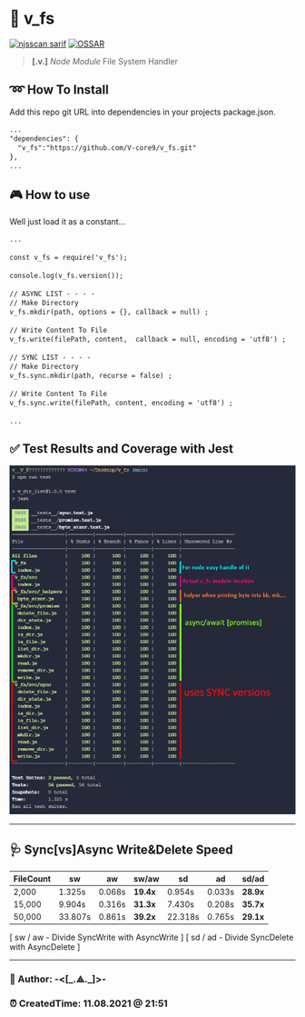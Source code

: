 # 🔽 v_fs 
[![njsscan sarif](https://github.com/V-core9/v_fs/actions/workflows/njsscan-analysis.yml/badge.svg)](https://github.com/V-core9/v_fs/actions/workflows/njsscan-analysis.yml) [![OSSAR](https://github.com/V-core9/v_fs/actions/workflows/ossar-analysis.yml/badge.svg)](https://github.com/V-core9/v_fs/actions/workflows/ossar-analysis.yml)
> **[.v.]** *Node Module* File System Handler

## ➿ How To Install  

Add this repo git URL into dependencies in your projects package.json.  

    ...
    "dependencies": {
      "v_fs":"https://github.com/V-core9/v_fs.git"  
    },
    ...

## 🎮 How to use  

Well just load it as a constant...

    ...
    
    const v_fs = require('v_fs');

    console.log(v_fs.version());

    // ASYNC LIST - - - -
    // Make Directory 
    v_fs.mkdir(path, options = {}, callback = null) ;

    // Write Content To File
    v_fs.write(filePath, content,  callback = null, encoding = 'utf8') ;
    
    // SYNC LIST - - - -
    // Make Directory
    v_fs.sync.mkdir(path, recurse = false) ;

    // Write Content To File
    v_fs.sync.write(filePath, content, encoding = 'utf8') ;
    
    ...

## ✅ Test Results and Coverage with Jest

![Test and Coverage with Jest](v_fs_test.png)

---

## 🩺 Sync[vs]Async Write&Delete Speed

| FileCount      | sw | aw | sw/aw | sd | ad | sd/ad |
| ----------- | ----------- | ----------- | ----------- | ----------- | ----------- | ----------- |
| 2,000      | 1.325s       | 0.068s       | **19.4x**       | 0.954s       | 0.033s       | **28.9x**       |
| 15,000   | 9.904s        | 0.316s       | **31.3x**       | 7.430s       | 0.208s       | **35.7x**       |
| 50,000   | 33.807s        | 0.861s       | **39.2x**       | 22.318s       | 0.765s       | **29.1x**       |

[ sw / aw - Divide SyncWrite with AsyncWrite   ]
[ sd / ad  - Divide SyncDelete with AsyncDelete ]

---

### 👻 Author: **-<[\_.⟁.\_]>-**  

### ⏰ CreatedTime: 11.08.2021 @ 21:51  
